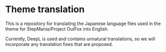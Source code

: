# Theme translation

This is a repository for translating the Japanese language files used in the theme for StepMania/Project OutFox into English.

Currently, DeepL is used and contains unnatural translations, so we will incorporate any translation fixes that are proposed.
